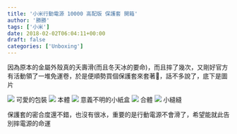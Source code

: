 ```yaml
---
title: '小米行動電源 10000 高配版 保護套 開箱'
author: '勝勝'
tags: ['小米'] 
date: 2018-02-02T06:04:11+00:00
draft: false
categories: ['Unboxing']
---
```


因為原本的金屬外殼真的夭壽滑(而且冬天冰的要命)，而且摔了幾次，又剛好官方有活動領了一堆免運卷，於是便順勢買個保護套來套著🤔，話不多說了，底下是圖片
<!--more-->
![](https://i.imgur.com/slf4Wcb.jpg) 
可愛的包裝 
![](https://i.imgur.com/LS6piGf.jpg) 
本體 
![](https://i.imgur.com/QbcMyEn.jpg) 
意義不明的小紙盒 
![](https://i.imgur.com/3pEKV7Z.jpg) 
合體 
![](https://i.imgur.com/7dlXfJ8.jpg) 
小縫縫 

保護套的密合度還不錯，也沒有很冰，重要的是行動電源不會滑了，希望能就此告別摔電源的命運